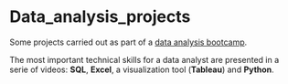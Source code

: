 # Data_analysis_projects

Some projects carried out as part of a [data analysis bootcamp](https://www.youtube.com/watch?v=rGx1QNdYzvs&list=PLUaB-1hjhk8FE_XZ87vPPSfHqb6OcM0cF&ab_channel=AlexTheAnalyst).

The most important technical skills for a data analyst are presented in a serie of videos: __SQL__, __Excel__, a visualization tool (__Tableau__) and __Python__.
